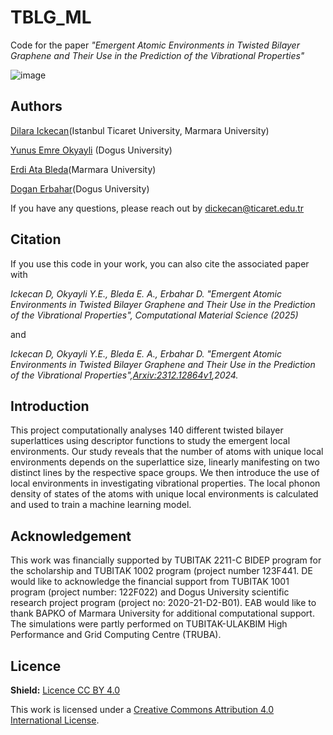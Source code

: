 # TBLG_ML
Code for the paper *"Emergent Atomic Environments in Twisted Bilayer Graphene and Their Use in the Prediction of the Vibrational Properties"*

![image](https://github.com/user-attachments/assets/0dfb3312-3a85-409f-a32d-e1a6f4b7deb9)

## Authors
[Dilara Ickecan](https://avesis.ticaret.edu.tr/dickecan)(Istanbul Ticaret University, Marmara University)

[Yunus Emre Okyayli](https://www.erbaharlab.com/p/people.html) (Dogus University)

[Erdi Ata Bleda](https://avesis.marmara.edu.tr/ata.bleda)(Marmara University)

[Dogan Erbahar](https://www.erbaharlab.com/p/people.html)(Dogus University)

If you have any questions, please reach out by dickecan@ticaret.edu.tr

## Citation
If you use this code in your work, you can also cite the associated paper with

*Ickecan D, Okyayli Y.E., Bleda E. A., Erbahar D. "Emergent Atomic Environments in Twisted Bilayer Graphene and Their Use in the Prediction of the Vibrational Properties", Computational Material Science (2025)*

and

*Ickecan D, Okyayli Y.E., Bleda E. A., Erbahar D. "Emergent Atomic Environments in Twisted Bilayer Graphene and Their Use in the Prediction of the Vibrational Properties",[Arxiv:2312.12864v1](https://arxiv.org/abs/2312.12864v1),2024.*

## Introduction
This project computationally analyses 140 different twisted bilayer superlattices using descriptor functions to study the emergent local environments. Our study reveals that the number of atoms with unique local environments depends on the superlattice size, linearly manifesting on two distinct lines by the respective space groups. We then introduce the use of local environments in investigating vibrational properties. The local phonon density of states of the atoms with unique local environments is calculated and used to train a machine learning model.

## Acknowledgement
This work was financially supported by TUBITAK 2211-C BIDEP program for the scholarship and TUBITAK 1002 program (project number 123F441. DE would like to acknowledge the financial support from TUBITAK 1001 program (project number: 122F022) and Dogus University scientific research project program (project no: 2020-21-D2-B01). EAB would like to thank BAPKO of Marmara University for additional computational support. The simulations were partly performed on TUBITAK-ULAKBIM High Performance and Grid Computing Centre (TRUBA).

## Licence
**Shield:** <ins>Licence CC BY 4.0</ins>

This work is licensed under a [Creative Commons Attribution 4.0 International License](https://creativecommons.org/licenses/by/4.0/).
